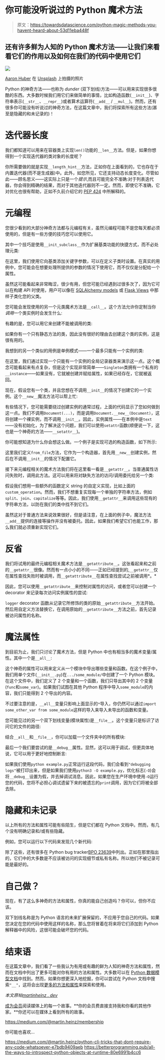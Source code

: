 # 你可能没听说过的 Python 魔术方法

> 原文：<https://towardsdatascience.com/python-magic-methods-you-havent-heard-about-53d11eba448f>

## 还有许多鲜为人知的 Python 魔术方法——让我们来看看它们的作用以及如何在我们的代码中使用它们

![](img/5393c114bc6cc07173cb9e11b0757830.png)

[Aaron Huber](https://unsplash.com/@aahubs?utm_source=unsplash&utm_medium=referral&utm_content=creditCopyText) 在 [Unsplash](https://unsplash.com/?utm_source=unsplash&utm_medium=referral&utm_content=creditCopyText) 上拍摄的照片

Python 的神奇方法——也称为 *dunder* (双下划线)方法——可以用来实现很多很酷的东西。大多数时候我们用它们来做简单的事情，比如构造函数(`__init__`)、字符串表示(`__str__`、`__repr__`)或者算术运算符(`__add__` / `__mul__`)。然而，还有很多你可能没有听说过的神奇方法，在这篇文章中，我们将探索所有这些方法(甚至是隐藏的和未记录的)！

# 迭代器长度

我们都知道可以用来在容器类上实现`len()`功能的`__len__`方法。但是，如果你想得到一个实现迭代器的类对象的长度呢？

你所需要做的就是实现`__length_hint__`方法，正如你在上面看到的，它也存在于内置迭代器(而不是生成器)中。此外，如您所见，它还支持动态长度变化。尽管如此——顾名思义——这实际上只是一个*提示*,而且可能完全不准确:对于列表迭代器，你会得到精确的结果，而对于其他迭代器则不一定。然而，即使它不准确，它对优化也很有帮助，正如不久前介绍它的 [PEP 424](https://peps.python.org/pep-0424/) 中所解释的。

# 元编程

您很少看到的大部分神奇方法都与元编程有关，虽然元编程可能不是您每天都必须使用的，但是有一些方便的技巧您可以使用它。

其中一个技巧是使用`__init_subclass__`作为扩展基类功能的快捷方式，而不必处理元类:

在这里，我们使用它向基类添加关键字参数，可以在定义子类时设置。在真实的用例中，您可能会在想要处理所提供的参数的情况下使用它，而不仅仅是分配给一个属性。

虽然这可能看起来非常晦涩，很少有用，但您可能已经遇到过很多次了，因为它可以在构建 API 时使用，用户可以像在 [SQLAlchemy models](https://docs.sqlalchemy.org/en/14/orm/inheritance.html) 或 [Flask Views](https://github.com/pallets/flask/blob/9b44bf2818d8e3cde422ad7f43fb33dfc6737289/src/flask/views.py#L162) 中那样子类化您的父类。

您可能会发现使用的另一个元类魔术方法是`__call__`。这个方法允许你定制当你*调用*一个类实例时会发生什么:

有趣的是，您可以用它来创建不能被调用的类:

如果你有一个只有静态方法的类，因此没有很好的理由去创建这个类的实例，这是很有用的。

我想到的另一个类似的用例是单例模式——一个最多只能有一个实例的类:

在这里，我们通过实现一个只能有一个实例的全局记录器类来演示这一点。这个概念可能看起来有点复杂，但是这个实现非常简单——`Singleton`类拥有一个私有的`__instance`——如果没有，它就被创建并赋给属性，如果已经存在，它就被返回。

现在，假设您有一个类，并且您想在不调用`__init__`的情况下创建它的一个实例。这个`__new__`魔法方法可以帮上忙:

有些情况下，您可能需要绕过创建实例的通常过程，上面的代码显示了您如何做到这一点。我们不调用`Document(...)`，而是调用`Document.__new__(Document)`，这将创建一个裸实例，而不调用`__init__`。因此，实例属性——在本例中是`text`——没有初始化，为了解决这个问题，我们可以使用`setattr`函数(顺便说一下，这也是一个神奇的方法——`__setattr__`)。

你可能想知道为什么你会想这么做。一个例子是实现可选的构造函数，如下所示:

这里我们定义`from_file`方法，它作为一个构造器，首先用`__new__`创建实例，然后在不调用`__init__`的情况下配置它。

接下来元编程相关的魔术方法我们将在这里看一看是`__getattr__`。当普通属性访问失败时，调用此方法。这可以用来将对缺失方法的访问/调用委托给另一个类:

假设我们想用一些额外的函数定义 string 的自定义实现，比如上面的`custom_operation`。然而，我们不想重复实现每一个单独的字符串方法，例如`split`、`join`、`capitalize`等等。因此，我们使用`__getattr__`来调用这些现有的字符串方法，以防在我们的类中找不到它们。

虽然这对于普通方法来说效果很好，但是请注意，在上面的例子中，魔法方法`__add__`提供的连接等操作并没有被委托。因此，如果我们希望它们也能工作，那么我们就必须重新实现它们。

# 反省

我们将试用的最终元编程相关魔术方法是`__getattribute__`。这张看起来和之前的`__getattr__`很像。然而有一点小小的不同——正如已经提到的,`__getattr__`仅在属性查找失败时被调用，而`__getattribute__`在属性查找尝试之前被调用*。*

因此，您可以使用`__getattribute__`来控制对属性的访问，或者您可以创建一个 decorator 来记录每次访问实例属性的尝试:

`logger` decorator 函数从记录它所修饰的类的原始`__getattribute__`方法开始。然后用自定义方法替换它，在调用原始的`__getattribute__`方法之前，首先记录被访问属性的名称。

# 魔法属性

到目前为止，我们只讨论了魔术方法，但是 Python 中也有相当多的魔术变量/属性。其中一个是`__all__`:

这个神奇的属性可以用来定义从一个模块中导出哪些变量和函数。在这个例子中，我们用单个文件(`__init__.py`)在`.../some_module/`中创建了一个 Python 模块。在这个文件中，我们定义了 2 个变量和一个函数，我们只导出其中的 2 个变量(`func`和`some_var`)。如果我们试图在其他 Python 程序中导入`some_module`的内容，我们只能得到 2 个导出的内容。

不过要注意的是，`__all__`变量只影响上面显示的`*`导入，你仍然可以通过`import some_other_var from some_module`这样的导入来导入未导出的函数和变量。

您可能见过的另一个双下划线变量(模块属性)是`__file__`。这个变量只是标识了访问它的文件的路径:

结合`__all__`和`__file__`，你可以加载一个文件夹中的所有模块:

最后一个我们要尝试的是`__debug__`属性。显然，这可以用于调试，但更具体地说，它可以用于更好地控制断言:

如果我们使用`python example.py`正常运行这段代码，我们会看到`"debugging logs"`被打印出来，但是如果我们使用`python3 -O example.py`，优化标志(`-O`)会将`__debug__`设置为假，并去掉调试消息。因此，如果您在生产环境中使用`-O`运行您的代码，您将不必担心调试遗留下来的被遗忘的`print`调用，因为它们将被全部去除。

# 隐藏和未记录

以上所有的方法和属性可能有些陌生，但是它们都在 Python 文档中。然而，有几个没有明确记录和/或有些隐藏。

例如，您可以运行以下代码来发现几个新代码:

除了这些，还有很多在 Python bug tracker[BPO 23639](https://github.com/python/cpython/issues/67827)中列出。正如在那里指出的，它们中的大多数是不应该被访问的实现细节或私有名称。所以他们不被记录可能是最好的。

# 自己做？

现在，有了这么多神奇的方法和属性，你真的能自己创造吗？你可以，但你不应该。

双下划线名称是为 Python 语言的未来扩展保留的，不应用于您自己的代码。如果您决定在您的代码中使用这样的名称，那么您将冒着在将来将它们添加到 Python 解释器中的风险，这很可能会破坏您的代码。

# 结束语

在这篇文章中，我们看了一些我认为有用或有趣的鲜为人知的神奇方法和属性，然而在文档中列出了更多可能对你有用的方法和属性。大多数可以在 [Python 数据模型文档](https://docs.python.org/3/reference/datamodel.html#special-method-names)中找到。然而，如果你想更深入地挖掘，你可以尝试在 Python 文档中搜索`"__"`，这将会出现[更多的方法和属性](https://docs.python.org/3/search.html?q=__&check_keywords=yes&area=default)来探索和使用。

*本文原帖*[*martinheinz . dev*](https://martinheinz.dev/blog/87)

[成为会员](https://medium.com/@martin.heinz/membership)阅读媒体上的每一个故事。**你的会员费直接支持我和你看的其他作家。**你还可以在媒体上看到所有的故事。

<https://medium.com/@martin.heinz/membership>  

你可能也喜欢…

<https://medium.com/@martin.heinz/python-cli-tricks-that-dont-require-any-code-whatsoever-e7bdb9409aeb>  <https://betterprogramming.pub/all-the-ways-to-introspect-python-objects-at-runtime-80e6991b4cc6> 